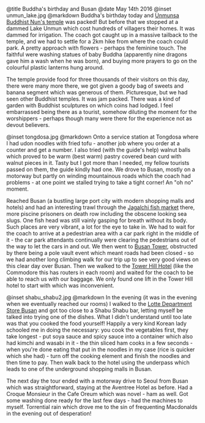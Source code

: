 @title		Buddha's birthday and Busan
@date		May 14th 2016
@inset		unmun_lake.jpg
@markdown
Buddha's birthday today and [Unmunsa Buddhist Nun's temple](http://www.unmunsa.or.kr/) was packed! But before that we
stopped at a dammed Lake Unmun which cost hundreds of villagers their homes. It was dammed for
irrigation. The coach got caught up in a massive tailback to the temple, and we had to
settle for a 2km hike from where the coach could park. A pretty approach with
flowers - perhaps the feminine touch. The faithful were washing statues of baby
Buddha (apparently nine dragons gave him a wash when he was born), and buying more
prayers to go on the colourful plastic lanterns hung around.

The temple provide food for three thousands of their visitors on this day, there were
many more there, we got given a goody bag of sweets and banana segment which was generous of
them. Picturesque, but we had seen other Buddhist temples. It was jam packed. There was a
kind of garden with Buddhist sculptures on which coins had lodged. I feel embarrassed being
there as a tourist, somehow diluting the moment for the worshippers - perhaps though many
were there for the experience not as devout believers.

@inset		tongdosa.jpg
@markdown
Onto a service station at Tongdosa where I had udon noodles with fried tofu - another job
where you order at a counter and get a number. I also tried (with the guide's help)
walnut balls which proved to be warm (best warm) pastry covered bean curd with walnut
pieces in it. Tasty but I got more than I needed, my fellow tourists passed on them, the
guide kindly had one. We drove to Busan, mostly on a motorway but partly on winding
mountainous roads which the coach had problems - at one point we stalled trying to take a
tight corner! An "oh no" moment.

Reached Busan (a bustling large port city with modern shopping malls and hotels) and
had an interesting trawl through the
[Jagalchi fish market](http://english.visitkorea.or.kr/enu/SHP/SH_EN_7_2.jsp?cid=2382544) there,
more piscine prisoners on death
row including the obscene looking sea slugs. One fish head was still vainly gasping for
breath without its body. Such places are very vibrant, a lot for the eye to take in.
We had to wait for the coach to arrive at a pedestrian area with a car park right in
the middle of it - the car park attendants continually were clearing the pedestrians
out of the way to let the cars in and out. We then went to
[Busan Tower](http://english.visitkorea.or.kr/enu/ATR/SI_EN_3_1_1_1.jsp?cid=1475231),
obstructed by there being a pole vault event which meant roads had been closed -
so we had another long climbing walk for our trip up to see very good views on this
clear day over Busan. Then we walked to the
[Tower Hill Hotel](https://www.towerhill.co.kr/en-gb) (like the Commodore this has
routers in each room) and waited for the coach to be able to reach us with our
baggage. We only found one lift in the Tower Hill hotel to start with which was inconvenient.

@inset		shabu_shabu2.jpg
@markdown
In the evening (it was in the evening when we eventually reached our rooms) I walked to the
[Lotte Department Store Busan](http://english.visitkorea.or.kr/enu/SHP/SH_EN_7_2.jsp?cid=273787) and
got too close to a Shabu Shabu bar, letting myself be talked into trying one of the
dishes. What I didn't understand until too late was that you cooked the food yourself!
Happily a very kind Korean lady schooled me in doing the necessary: you cook the
vegetables first, they take longest - put soya sauce and spicy sauce into a container
which also had kimchi and wasabi in it - the thin sliced ham cooks in a few seconds -
when you're done eating that put in the noodles in my case (rice is quicker which
she had) - turn off the cooking element and finish the noodles and then time to pay.
Then walk back to the hotel using the underpass which leads to one of the underground
shopping malls in Busan.

The next day the tour ended with a motorway drive to Seoul from Busan which was straightforward,
staying at the Aventree Hotel as before.
Had a Croque Monsieur in the Cafe Oreum which was novel - ham as well. Got some washing done
ready for the last few days - had the machines to myself. Torrential rain which drove me to
the sin of frequenting Macdonalds in the evening out of desperation!
